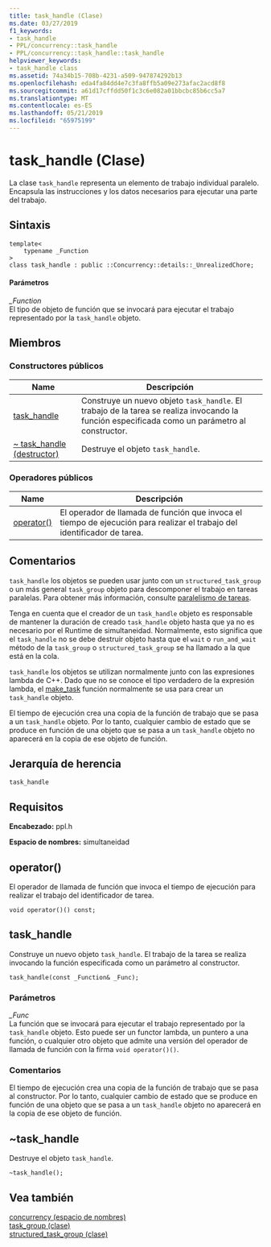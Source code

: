 ```yaml
---
title: task_handle (Clase)
ms.date: 03/27/2019
f1_keywords:
- task_handle
- PPL/concurrency::task_handle
- PPL/concurrency::task_handle::task_handle
helpviewer_keywords:
- task_handle class
ms.assetid: 74a34b15-708b-4231-a509-947874292b13
ms.openlocfilehash: eda4fa84dd4e7c3fa8ffb5a09e273afac2acd8f8
ms.sourcegitcommit: a61d17cffdd50f1c3c6e082a01bbcbc85b6cc5a7
ms.translationtype: MT
ms.contentlocale: es-ES
ms.lasthandoff: 05/21/2019
ms.locfileid: "65975199"
---
```

# <a name="taskhandle-class"></a>task_handle (Clase)

La clase `task_handle` representa un elemento de trabajo individual paralelo. Encapsula las instrucciones y los datos necesarios para ejecutar una parte del trabajo.

## <a name="syntax"></a>Sintaxis

```
template<
    typename _Function
>
class task_handle : public ::Concurrency::details::_UnrealizedChore;
```

#### <a name="parameters"></a>Parámetros

*_Function*<br/>
El tipo de objeto de función que se invocará para ejecutar el trabajo representado por la `task_handle` objeto.

## <a name="members"></a>Miembros

### <a name="public-constructors"></a>Constructores públicos

|Name|Descripción|
|----------|-----------------|
|[task_handle](#task_handle)|Construye un nuevo objeto `task_handle`. El trabajo de la tarea se realiza invocando la función especificada como un parámetro al constructor.|
|[~ task_handle (destructor)](#dtor)|Destruye el objeto `task_handle`.|

### <a name="public-operators"></a>Operadores públicos

|Name|Descripción|
|----------|-----------------|
|[operator()](#task_handle__operator_call)|El operador de llamada de función que invoca el tiempo de ejecución para realizar el trabajo del identificador de tarea.|

## <a name="remarks"></a>Comentarios

`task_handle` los objetos se pueden usar junto con un `structured_task_group` o un más general `task_group` objeto para descomponer el trabajo en tareas paralelas. Para obtener más información, consulte [paralelismo de tareas](../../../parallel/concrt/task-parallelism-concurrency-runtime.md).

Tenga en cuenta que el creador de un `task_handle` objeto es responsable de mantener la duración de creado `task_handle` objeto hasta que ya no es necesario por el Runtime de simultaneidad. Normalmente, esto significa que el `task_handle` no se debe destruir objeto hasta que el `wait` o `run_and_wait` método de la `task_group` o `structured_task_group` se ha llamado a la que está en la cola.

`task_handle` los objetos se utilizan normalmente junto con las expresiones lambda de C++. Dado que no se conoce el tipo verdadero de la expresión lambda, el [make_task](concurrency-namespace-functions.md#make_task) función normalmente se usa para crear un `task_handle` objeto.

El tiempo de ejecución crea una copia de la función de trabajo que se pasa a un `task_handle` objeto. Por lo tanto, cualquier cambio de estado que se produce en función de una objeto que se pasa a un `task_handle` objeto no aparecerá en la copia de ese objeto de función.

## <a name="inheritance-hierarchy"></a>Jerarquía de herencia

`task_handle`

## <a name="requirements"></a>Requisitos

**Encabezado:** ppl.h

**Espacio de nombres:** simultaneidad

##  <a name="task_handle__operator_call"></a> operator()

El operador de llamada de función que invoca el tiempo de ejecución para realizar el trabajo del identificador de tarea.

```
void operator()() const;
```

## <a name="task_handle"></a> task_handle

Construye un nuevo objeto `task_handle`. El trabajo de la tarea se realiza invocando la función especificada como un parámetro al constructor.

```
task_handle(const _Function& _Func);
```

### <a name="parameters"></a>Parámetros

*_Func*<br/>
La función que se invocará para ejecutar el trabajo representado por la `task_handle` objeto. Esto puede ser un functor lambda, un puntero a una función, o cualquier otro objeto que admite una versión del operador de llamada de función con la firma `void operator()()`.

### <a name="remarks"></a>Comentarios

El tiempo de ejecución crea una copia de la función de trabajo que se pasa al constructor. Por lo tanto, cualquier cambio de estado que se produce en función de una objeto que se pasa a un `task_handle` objeto no aparecerá en la copia de ese objeto de función.

##  <a name="dtor"></a> ~task_handle

Destruye el objeto `task_handle`.

```
~task_handle();
```

## <a name="see-also"></a>Vea también

[concurrency (espacio de nombres)](concurrency-namespace.md)<br/>
[task_group (clase)](task-group-class.md)<br/>
[structured_task_group (clase)](structured-task-group-class.md)
